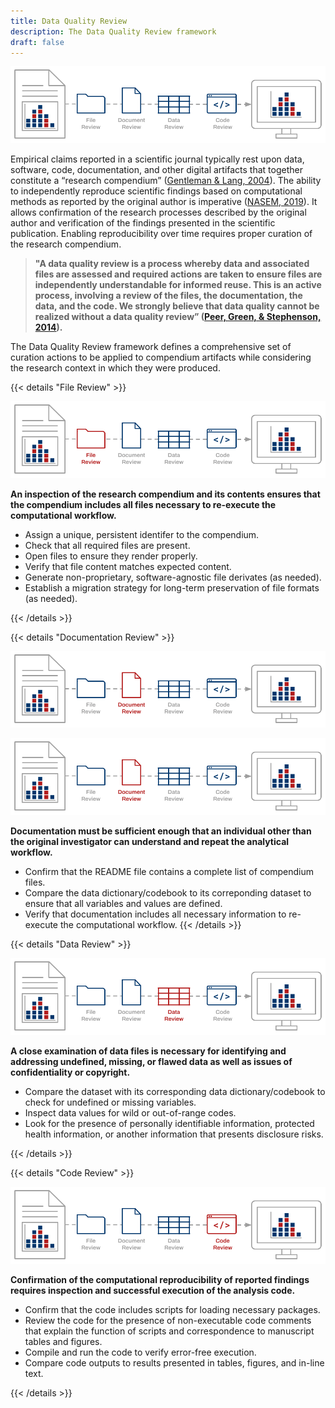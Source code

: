 ```yaml
---
title: Data Quality Review
description: The Data Quality Review framework
draft: false
---
```

<img src="dqr.png" alt="Conceptual diagram of the Data Quality Review framework" position="center" >

Empirical claims reported in a scientific journal typically rest upon data, software, code, documentation, and other digital artifacts that together constitute a “research compendium” ([Gentleman  & Lang, 2004](https://biostats.bepress.com/bioconductor/paper2)). The ability to independently reproduce scientific findings based on computational methods as reported by the original author is imperative ([NASEM, 2019](https://doi.org/10.17226/25303)). It allows confirmation of the research processes described by the original author and verification of the findings presented in the scientific publication. Enabling reproducibility over time requires proper curation of the research compendium.

> __"A data quality review is a process whereby data and associated files are assessed and required actions are taken to ensure files are independently understandable for informed reuse. This is an active process, involving a review of the files, the documentation, the data, and the code. We strongly believe that data quality cannot be realized without a data quality review” ([Peer, Green, & Stephenson, 2014](https://doi.org/10.2218/ijdc.v9i1.317)).__

The Data Quality Review framework defines a comprehensive set of curation actions to be applied to  compendium artifacts while considering the research context in which they were produced.

{{< details "File Review" >}}

<img src="filereview.png" alt="Conceptual diagram of the Data Quality Review framework with the File Review stage highlighted" position="center" >

__An inspection of the research compendium and its contents ensures that the compendium includes all files necessary to re-execute the computational workflow.__

- Assign a unique, persistent identifer to the compendium.
- Check that all required files are present.
- Open files to ensure they render properly.
- Verify that file content matches expected content.
- Generate non-proprietary, software-agnostic file derivates (as needed).
- Establish a migration strategy for long-term preservation of file formats (as needed).

{{< /details >}}

{{< details "Documentation Review" >}}

<img src="documentreview.png" alt="Conceptual diagram of the Data Quality Review framework with the DocumentationReview stage highlighted" position="center" >

![Conceptual diagram of the Data Quality Review framework with the Documentation Review stage highlighted](documentreview.png)

__Documentation must be sufficient enough that an individual other than the original investigator can understand and repeat the analytical workflow.__

- Confirm that the README file contains a complete list of compendium files. 
- Compare the data dictionary/codebook to its correponding dataset to ensure that all variables and values are defined.
- Verify that documentation includes all necessary information to re-execute the computational workflow.
{{< /details >}}


{{< details "Data Review" >}}

<img src="datareview.png" alt="Conceptual diagram of the Data Quality Review framework with the Data Review stage highlighted" position="center" >

__A close examination of data files is necessary for identifying and addressing undefined, missing, or flawed data as well as issues of confidentiality or copyright.__

- Compare the dataset with its corresponding data dictionary/codebook to check for undefined or missing variables.
- Inspect data values for wild or out-of-range codes.
- Look for the presence of personally identifiable information, protected health information, or another information that presents disclosure risks.

{{< /details >}}

{{< details "Code Review" >}}

<img src="codereview.png" alt="Conceptual diagram of the Data Quality Review framework with the Code Review stage highlighted" position="center" >

__Confirmation of the computational reproducibility of reported findings requires inspection and successful execution of the analysis code.__

- Confirm that the code includes scripts for loading necessary packages. 
- Review the code for the presence of non-executable code comments that explain the function of scripts and correspondence to manuscript tables and figures.
- Compile and run the code to verify error-free execution.
- Compare code outputs to results presented in tables, figures, and in-line text.

{{< /details >}}
